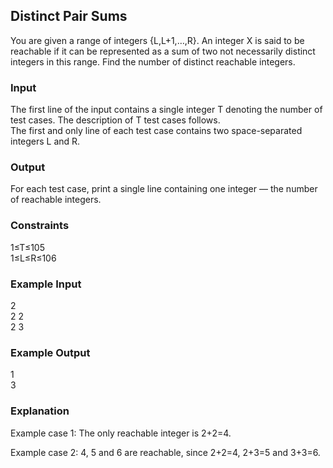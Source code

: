 ## Distinct Pair Sums

You are given a range of integers {L,L+1,…,R}. An integer X is said to be reachable if it can be represented as a sum of two not necessarily distinct integers in this range. Find the number of distinct reachable integers.

### Input
The first line of the input contains a single integer T denoting the number of test cases. The description of T test cases follows.\
The first and only line of each test case contains two space-separated integers L and R.

### Output
For each test case, print a single line containing one integer — the number of reachable integers.

### Constraints
1≤T≤105\
1≤L≤R≤106

### Example Input
2\
2 2\
2 3

### Example Output
1\
3

### Explanation
Example case 1: The only reachable integer is 2+2=4.

Example case 2: 4, 5 and 6 are reachable, since 2+2=4, 2+3=5 and 3+3=6.
